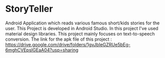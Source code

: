 # StoryTeller
Android Application which reads various famous short/kids stories for the user.
This Project is developed in Android Studio.
In this project I've used material design libraries.
This project mainly focuses on text-to-speech conversion.
The link for the apk file of this project : https://drive.google.com/drive/folders/1gvJbIeGZRUe5bEg-6mghCVEpsIGEaA04?usp=sharing
